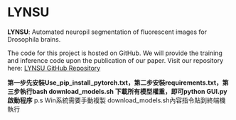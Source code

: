 # LYNSU
**LYNSU**: Automated neuropil segmentation of fluorescent images for Drosophila brains.

The code for this project is hosted on GitHub. We will provide the training and inference code upon the publication of our paper. Visit our repository here: [LYNSU GitHub Repository](https://github.com/CCLoLab/LYNSU)

**第一步先安裝Use_pip_install_pytorch.txt，第二步安裝requirements.txt，第三步執行bash download_models.sh 下載所有模型權重，即可python GUI.py啟動程序**
p.s Win系統需要手動複製 download_models.sh內容指令貼到終端機執行
